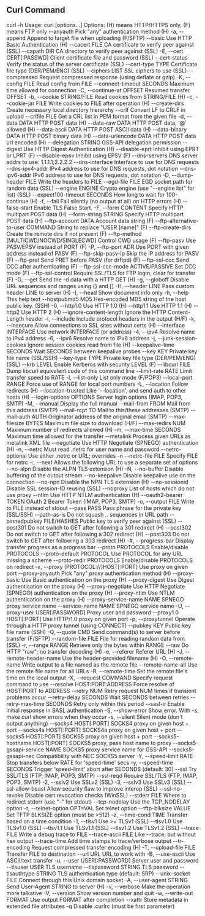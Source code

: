 ## Curl Command
curl -h
Usage: curl [options...] <url>
Options: (H) means HTTP/HTTPS only, (F) means FTP only
     --anyauth       Pick "any" authentication method (H)
 -a, --append        Append to target file when uploading (F/SFTP)
     --basic         Use HTTP Basic Authentication (H)
     --cacert FILE   CA certificate to verify peer against (SSL)
     --capath DIR    CA directory to verify peer against (SSL)
 -E, --cert CERT[:PASSWD]  Client certificate file and password (SSL)
     --cert-status   Verify the status of the server certificate (SSL)
     --cert-type TYPE  Certificate file type (DER/PEM/ENG) (SSL)
     --ciphers LIST  SSL ciphers to use (SSL)
     --compressed    Request compressed response (using deflate or gzip)
 -K, --config FILE   Read config from FILE
     --connect-timeout SECONDS  Maximum time allowed for connection
 -C, --continue-at OFFSET  Resumed transfer OFFSET
 -b, --cookie STRING/FILE  Read cookies from STRING/FILE (H)
 -c, --cookie-jar FILE  Write cookies to FILE after operation (H)
     --create-dirs   Create necessary local directory hierarchy
     --crlf          Convert LF to CRLF in upload
     --crlfile FILE  Get a CRL list in PEM format from the given file
 -d, --data DATA     HTTP POST data (H)
     --data-raw DATA  HTTP POST data, '@' allowed (H)
     --data-ascii DATA  HTTP POST ASCII data (H)
     --data-binary DATA  HTTP POST binary data (H)
     --data-urlencode DATA  HTTP POST data url encoded (H)
     --delegation STRING  GSS-API delegation permission
     --digest        Use HTTP Digest Authentication (H)
     --disable-eprt  Inhibit using EPRT or LPRT (F)
     --disable-epsv  Inhibit using EPSV (F)
     --dns-servers   DNS server addrs to use: 1.1.1.1;2.2.2.2
     --dns-interface  Interface to use for DNS requests
     --dns-ipv4-addr  IPv4 address to use for DNS requests, dot notation
     --dns-ipv6-addr  IPv6 address to use for DNS requests, dot notation
 -D, --dump-header FILE  Write the headers to FILE
     --egd-file FILE  EGD socket path for random data (SSL)
     --engine ENGINE  Crypto engine (use "--engine list" for list) (SSL)
     --expect100-timeout SECONDS How long to wait for 100-continue (H)
 -f, --fail          Fail silently (no output at all) on HTTP errors (H)
     --false-start   Enable TLS False Start.
 -F, --form CONTENT  Specify HTTP multipart POST data (H)
     --form-string STRING  Specify HTTP multipart POST data (H)
     --ftp-account DATA  Account data string (F)
     --ftp-alternative-to-user COMMAND  String to replace "USER [name]" (F)
     --ftp-create-dirs  Create the remote dirs if not present (F)
     --ftp-method [MULTICWD/NOCWD/SINGLECWD]  Control CWD usage (F)
     --ftp-pasv      Use PASV/EPSV instead of PORT (F)
 -P, --ftp-port ADR  Use PORT with given address instead of PASV (F)
     --ftp-skip-pasv-ip  Skip the IP address for PASV (F)
     --ftp-pret      Send PRET before PASV (for drftpd) (F)
     --ftp-ssl-ccc   Send CCC after authenticating (F)
     --ftp-ssl-ccc-mode ACTIVE/PASSIVE  Set CCC mode (F)
     --ftp-ssl-control  Require SSL/TLS for FTP login, clear for transfer (F)
 -G, --get           Send the -d data with a HTTP GET (H)
 -g, --globoff       Disable URL sequences and ranges using {} and []
 -H, --header LINE   Pass custom header LINE to server (H)
 -I, --head          Show document info only
 -h, --help          This help text
     --hostpubmd5 MD5  Hex-encoded MD5 string of the host public key. (SSH)
 -0, --http1.0       Use HTTP 1.0 (H)
     --http1.1       Use HTTP 1.1 (H)
     --http2         Use HTTP 2 (H)
     --ignore-content-length  Ignore the HTTP Content-Length header
 -i, --include       Include protocol headers in the output (H/F)
 -k, --insecure      Allow connections to SSL sites without certs (H)
     --interface INTERFACE  Use network INTERFACE (or address)
 -4, --ipv4          Resolve name to IPv4 address
 -6, --ipv6          Resolve name to IPv6 address
 -j, --junk-session-cookies  Ignore session cookies read from file (H)
     --keepalive-time SECONDS  Wait SECONDS between keepalive probes
     --key KEY       Private key file name (SSL/SSH)
     --key-type TYPE  Private key file type (DER/PEM/ENG) (SSL)
     --krb LEVEL     Enable Kerberos with security LEVEL (F)
     --libcurl FILE  Dump libcurl equivalent code of this command line
     --limit-rate RATE  Limit transfer speed to RATE
 -l, --list-only     List only mode (F/POP3)
     --local-port RANGE  Force use of RANGE for local port numbers
 -L, --location      Follow redirects (H)
     --location-trusted  Like '--location', and send auth to other hosts (H)
     --login-options OPTIONS  Server login options (IMAP, POP3, SMTP)
 -M, --manual        Display the full manual
     --mail-from FROM  Mail from this address (SMTP)
     --mail-rcpt TO  Mail to this/these addresses (SMTP)
     --mail-auth AUTH  Originator address of the original email (SMTP)
     --max-filesize BYTES  Maximum file size to download (H/F)
     --max-redirs NUM  Maximum number of redirects allowed (H)
 -m, --max-time SECONDS  Maximum time allowed for the transfer
     --metalink      Process given URLs as metalink XML file
     --negotiate     Use HTTP Negotiate (SPNEGO) authentication (H)
 -n, --netrc         Must read .netrc for user name and password
     --netrc-optional  Use either .netrc or URL; overrides -n
     --netrc-file FILE  Specify FILE for netrc
 -:, --next          Allows the following URL to use a separate set of options
     --no-alpn       Disable the ALPN TLS extension (H)
 -N, --no-buffer     Disable buffering of the output stream
     --no-keepalive  Disable keepalive use on the connection
     --no-npn        Disable the NPN TLS extension (H)
     --no-sessionid  Disable SSL session-ID reusing (SSL)
     --noproxy       List of hosts which do not use proxy
     --ntlm          Use HTTP NTLM authentication (H)
     --oauth2-bearer TOKEN  OAuth 2 Bearer Token (IMAP, POP3, SMTP)
 -o, --output FILE   Write to FILE instead of stdout
     --pass PASS     Pass phrase for the private key (SSL/SSH)
     --path-as-is    Do not squash .. sequences in URL path
     --pinnedpubkey FILE/HASHES Public key to verify peer against (SSL)
     --post301       Do not switch to GET after following a 301 redirect (H)
     --post302       Do not switch to GET after following a 302 redirect (H)
     --post303       Do not switch to GET after following a 303 redirect (H)
 -#, --progress-bar  Display transfer progress as a progress bar
     --proto PROTOCOLS  Enable/disable PROTOCOLS
     --proto-default PROTOCOL  Use PROTOCOL for any URL missing a scheme
     --proto-redir PROTOCOLS   Enable/disable PROTOCOLS on redirect
 -x, --proxy [PROTOCOL://]HOST[:PORT]  Use proxy on given port
     --proxy-anyauth  Pick "any" proxy authentication method (H)
     --proxy-basic   Use Basic authentication on the proxy (H)
     --proxy-digest  Use Digest authentication on the proxy (H)
     --proxy-negotiate  Use HTTP Negotiate (SPNEGO) authentication on the proxy (H)
     --proxy-ntlm    Use NTLM authentication on the proxy (H)
     --proxy-service-name NAME  SPNEGO proxy service name
     --service-name NAME  SPNEGO service name
 -U, --proxy-user USER[:PASSWORD]  Proxy user and password
     --proxy1.0 HOST[:PORT]  Use HTTP/1.0 proxy on given port
 -p, --proxytunnel   Operate through a HTTP proxy tunnel (using CONNECT)
     --pubkey KEY    Public key file name (SSH)
 -Q, --quote CMD     Send command(s) to server before transfer (F/SFTP)
     --random-file FILE  File for reading random data from (SSL)
 -r, --range RANGE   Retrieve only the bytes within RANGE
     --raw           Do HTTP "raw"; no transfer decoding (H)
 -e, --referer       Referer URL (H)
 -J, --remote-header-name  Use the header-provided filename (H)
 -O, --remote-name   Write output to a file named as the remote file
     --remote-name-all  Use the remote file name for all URLs
 -R, --remote-time   Set the remote file's time on the local output
 -X, --request COMMAND  Specify request command to use
     --resolve HOST:PORT:ADDRESS  Force resolve of HOST:PORT to ADDRESS
     --retry NUM   Retry request NUM times if transient problems occur
     --retry-delay SECONDS  Wait SECONDS between retries
     --retry-max-time SECONDS  Retry only within this period
     --sasl-ir       Enable initial response in SASL authentication
 -S, --show-error    Show error. With -s, make curl show errors when they occur
 -s, --silent        Silent mode (don't output anything)
     --socks4 HOST[:PORT]  SOCKS4 proxy on given host + port
     --socks4a HOST[:PORT]  SOCKS4a proxy on given host + port
     --socks5 HOST[:PORT]  SOCKS5 proxy on given host + port
     --socks5-hostname HOST[:PORT]  SOCKS5 proxy, pass host name to proxy
     --socks5-gssapi-service NAME  SOCKS5 proxy service name for GSS-API
     --socks5-gssapi-nec  Compatibility with NEC SOCKS5 server
 -Y, --speed-limit RATE  Stop transfers below RATE for 'speed-time' secs
 -y, --speed-time SECONDS  Trigger 'speed-limit' abort after SECONDS (default: 30)
     --ssl           Try SSL/TLS (FTP, IMAP, POP3, SMTP)
     --ssl-reqd      Require SSL/TLS (FTP, IMAP, POP3, SMTP)
 -2, --sslv2         Use SSLv2 (SSL)
 -3, --sslv3         Use SSLv3 (SSL)
     --ssl-allow-beast  Allow security flaw to improve interop (SSL)
     --ssl-no-revoke    Disable cert revocation checks (WinSSL)
     --stderr FILE   Where to redirect stderr (use "-" for stdout)
     --tcp-nodelay   Use the TCP_NODELAY option
 -t, --telnet-option OPT=VAL  Set telnet option
     --tftp-blksize VALUE  Set TFTP BLKSIZE option (must be >512)
 -z, --time-cond TIME  Transfer based on a time condition
 -1, --tlsv1         Use >= TLSv1 (SSL)
     --tlsv1.0       Use TLSv1.0 (SSL)
     --tlsv1.1       Use TLSv1.1 (SSL)
     --tlsv1.2       Use TLSv1.2 (SSL)
     --trace FILE    Write a debug trace to FILE
     --trace-ascii FILE  Like --trace, but without hex output
     --trace-time    Add time stamps to trace/verbose output
     --tr-encoding   Request compressed transfer encoding (H)
 -T, --upload-file FILE  Transfer FILE to destination
     --url URL       URL to work with
 -B, --use-ascii     Use ASCII/text transfer
 -u, --user USER[:PASSWORD]  Server user and password
     --tlsuser USER  TLS username
     --tlspassword STRING  TLS password
     --tlsauthtype STRING  TLS authentication type (default: SRP)
     --unix-socket FILE    Connect through this Unix domain socket
 -A, --user-agent STRING  Send User-Agent STRING to server (H)
 -v, --verbose       Make the operation more talkative
 -V, --version       Show version number and quit
 -w, --write-out FORMAT  Use output FORMAT after completion
     --xattr         Store metadata in extended file attributes
 -q                  Disable .curlrc (must be first parameter)



